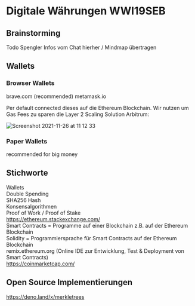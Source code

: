 # Digitale Währungen WWI19SEB

## Brainstorming
Todo Spengler Infos vom Chat hierher / Mindmap übertragen

## Wallets
### Browser Wallets
brave.com (recommended)
metamask.io

Per default connected dieses auf die Ethereum Blockchain. Wir nutzen um Gas Fees zu sparen die Layer 2 Scaling Solution Arbitrum:

![Screenshot 2021-11-26 at 11 12 33](https://user-images.githubusercontent.com/43786652/143564681-e2531e37-8c48-410c-829c-54be46d48d1f.png)


### Paper Wallets
recommended for big money

## Stichworte
Wallets   
Double Spending   
SHA256 Hash   
Konsensalgorithmen    
Proof of Work / Proof of Stake    
https://ethereum.stackexchange.com/  
Smart Contracts = Programme auf einer Blockchain z.B. auf der Ethereum Blockchain    
Solidity = Programmiersprache für Smart Contracts auf der Ethereum Blockchain   
remix.ethereum.org (Online IDE zur Entwicklung, Test & Deployment von Smart Contracts)   
https://coinmarketcap.com/  


## Open Source Implementierungen 
https://deno.land/x/merkletrees





